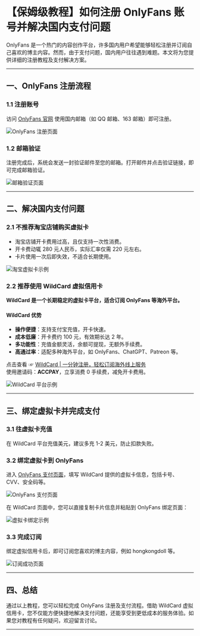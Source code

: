 # 【保姆级教程】如何注册 OnlyFans 账号并解决国内支付问题

OnlyFans 是一个热门的内容创作平台，许多国内用户希望能够轻松注册并订阅自己喜欢的博主内容。然而，由于支付问题，国内用户往往遇到难题。本文将为您提供详细的注册教程及支付解决方案。

---

## 一、OnlyFans 注册流程

### 1.1 注册账号
访问 [OnlyFans 官网](https://onlyfans.com/) 使用国内邮箱（如 QQ 邮箱、163 邮箱）即可注册。

![OnlyFans 注册页面](https://puputeju-tc.oss-cn-beijing.aliyuncs.com/142120.png)

### 1.2 邮箱验证
注册完成后，系统会发送一封验证邮件至您的邮箱。打开邮件并点击验证链接，即可完成邮箱验证。

![邮箱验证页面](https://puputeju-tc.oss-cn-beijing.aliyuncs.com/142312.png)

---

## 二、解决国内支付问题

### 2.1 不推荐淘宝店铺购买虚拟卡
- 淘宝店铺开卡费用过高，且仅支持一次性消费。
- 开卡费动辄 280 元人民币，实际汇率仅需 220 元左右。
- 卡片使用一次后即失效，不适合长期使用。

![淘宝虚拟卡示例](https://puputeju-tc.oss-cn-beijing.aliyuncs.com/152529.jpg)

### 2.2 推荐使用 WildCard 虚拟信用卡
**WildCard 是一个长期稳定的虚拟卡平台，适合订阅 OnlyFans 等海外平台。**

#### WildCard 优势
- **操作便捷**：支持支付宝充值，开卡快速。
- **成本低廉**：开卡费约 100 元，有效期长达 2 年。
- **多功能性**：充值金额灵活，余额可提现，无额外手续费。
- **高通过率**：适配多种海外平台，如 OnlyFans、ChatGPT、Patreon 等。

点击查看 ☞ [WildCard | 一分钟注册，轻松订阅海外线上服务](https://bit.ly/bewildcard)  
使用邀请码：**ACCPAY**，立享消费 0 手续费，减免开卡费用。

![WildCard 平台示例](https://puputeju-tc.oss-cn-beijing.aliyuncs.com/152535.png)

---

## 三、绑定虚拟卡并完成支付

### 3.1 往虚拟卡充值
在 WildCard 平台充值美元，建议多充 1-2 美元，防止扣款失败。

### 3.2 绑定虚拟卡到 OnlyFans
进入 [OnlyFans 支付页面](https://onlyfans.com/my/payments/add_card)，填写 WildCard 提供的虚拟卡信息，包括卡号、CVV、安全码等。

![OnlyFans 支付页面](https://puputeju-tc.oss-cn-beijing.aliyuncs.com/152542.png)

在 WildCard 页面中，您可以直接复制卡片信息并粘贴到 OnlyFans 绑定页面：

![虚拟卡绑定示例](https://puputeju-tc.oss-cn-beijing.aliyuncs.com/143711.png)

### 3.3 完成订阅
绑定虚拟信用卡后，即可订阅您喜欢的博主内容，例如 hongkongdoll 等。

![订阅成功页面](https://puputeju-tc.oss-cn-beijing.aliyuncs.com/152556.png)

---

## 四、总结

通过以上教程，您可以轻松完成 OnlyFans 注册及支付流程。借助 WildCard 虚拟信用卡，您不仅能方便快捷地解决支付问题，还能享受到更低成本的服务体验。如果您对教程有任何疑问，欢迎留言讨论。

---

